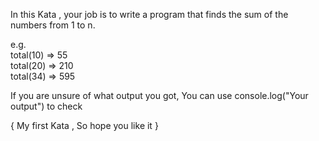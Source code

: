 In this Kata , your job is to write a program that finds the sum of the numbers from 1 to n.

 
  e.g.   
  total(10) => 55  
  total(20) => 210  
  total(34) => 595  



If you are unsure of what output you got, You can use 
console.log("Your output") to check

{ My first Kata , So hope you like it }
